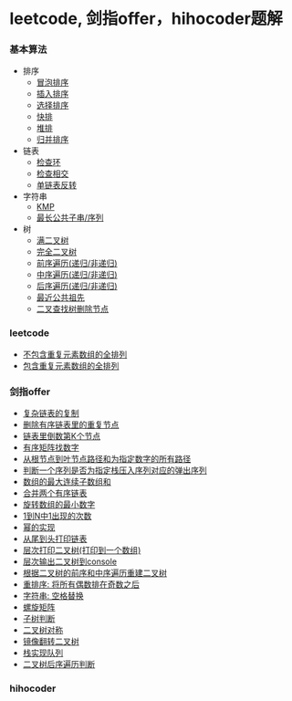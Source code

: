 # leetcode, 剑指offer，hihocoder题解

### 基本算法
- 排序
  * [冒泡排序](https://github.com/fengzhongliusu/algorithm/blob/master/collections/sort/Bubble.java)
  * [插入排序](https://github.com/fengzhongliusu/algorithm/blob/master/collections/sort/Insertion.java)
  * [选择排序](https://github.com/fengzhongliusu/algorithm/blob/master/collections/sort/Selection.java)
  * [快排](https://github.com/fengzhongliusu/algorithm/blob/master/collections/sort/Quick.java)
  * [堆排](https://github.com/fengzhongliusu/algorithm/blob/master/collections/sort/Heap.java)
  * [归并排序](https://github.com/fengzhongliusu/algorithm/blob/master/collections/sort/Merge.java)
- 链表
  * [检查环]()
  * [检查相交](https://github.com/fengzhongliusu/algorithm/blob/master/collections/linkedList/CheckJoin.java)
  * [单链表反转](https://github.com/fengzhongliusu/algorithm/blob/master/collections/linkedList/Reverse.java)
- 字符串
  * [KMP](https://github.com/fengzhongliusu/algorithm/blob/master/collections/string/KMP.java)
  * [最长公共子串/序列](https://github.com/fengzhongliusu/algorithm/blob/master/collections/string/LCS.java)
- 树
  * [满二叉树](https://github.com/fengzhongliusu/algorithm/blob/master/collections/tree/FullTree.java)
  * [完全二叉树](https://github.com/fengzhongliusu/algorithm/blob/master/collections/tree/CompleteTree.java)
  * [前序遍历(递归/非递归)](https://github.com/fengzhongliusu/algorithm/blob/master/collections/tree/PreOrder.java)
  * [中序遍历(递归/非递归)](https://github.com/fengzhongliusu/algorithm/blob/master/collections/tree/InOrder.java)
  * [后序遍历(递归/非递归)](https://github.com/fengzhongliusu/algorithm/blob/master/collections/tree/PostOrder.java)
  * [最近公共祖先](https://github.com/fengzhongliusu/algorithm/blob/master/collections/tree/LCA.java)
  * [二叉查找树删除节点](https://github.com/fengzhongliusu/algorithm/blob/master/collections/tree/DeleteNode.java)

### leetcode 
- [不包含重复元素数组的全排列](https://github.com/fengzhongliusu/algorithm/blob/master/leetcode/Permutation.java)
- [包含重复元素数组的全排列](https://github.com/fengzhongliusu/algorithm/blob/master/sword/Permutation.java)

### 剑指offer
- [复杂链表的复制](https://github.com/fengzhongliusu/algorithm/blob/master/sword/CopyLinkNodes.java)
- [删除有序链表里的重复节点](https://github.com/fengzhongliusu/algorithm/blob/master/sword/DeleteDup.java)
- [链表里倒数第K个节点](https://github.com/fengzhongliusu/algorithm/blob/master/sword/FindKthEnd.java)
- [有序矩阵找数字](https://github.com/fengzhongliusu/algorithm/blob/master/sword/FindNumINMatrix.java)
- [从根节点到叶节点路径和为指定数字的所有路径](https://github.com/fengzhongliusu/algorithm/blob/master/sword/VeriPostSeq.java)
- [判断一个序列是否为指定栈压入序列对应的弹出序列](https://github.com/fengzhongliusu/algorithm/blob/master/sword/IsPopOrder.java)
- [数组的最大连续子数组和](https://github.com/fengzhongliusu/algorithm/blob/master/sword/MaxSubArr.java)
- [合并两个有序链表](https://github.com/fengzhongliusu/algorithm/blob/master/sword/MergeLinkList.java)
- [旋转数组的最小数字](https://github.com/fengzhongliusu/algorithm/blob/master/sword/MinNumInRotateArray.java)
- [1到N中1出现的次数](https://github.com/fengzhongliusu/algorithm/blob/master/sword/NumberOfOneN.java)
- [幂的实现](https://github.com/fengzhongliusu/algorithm/blob/master/sword/Power.java)
- [从尾到头打印链表](https://github.com/fengzhongliusu/algorithm/blob/master/sword/PrintListTailToHead.java)
- [层次打印二叉树(打印到一个数组)](https://github.com/fengzhongliusu/algorithm/blob/master/sword/PrintTreeUpDown.java)
- [层次输出二叉树到console](https://github.com/fengzhongliusu/algorithm/blob/master/collections/tree/TreeLevelTraverse.java)
- [根据二叉树的前序和中序遍历重建二叉树](https://github.com/fengzhongliusu/algorithm/blob/master/sword/RebuildBST.java)
- [重排序: 将所有偶数排在奇数之后](https://github.com/fengzhongliusu/algorithm/blob/master/sword/ReOrderArray.java)
- [字符串: 空格替换](https://github.com/fengzhongliusu/algorithm/blob/master/sword/ReplaceSpace.java)
- [螺旋矩阵](https://github.com/fengzhongliusu/algorithm/blob/master/sword/SpiralMatrix.java)
- [子树判断](https://github.com/fengzhongliusu/algorithm/blob/master/sword/SubTree.java)
- [二叉树对称](https://github.com/fengzhongliusu/algorithm/blob/master/sword/SymTree.java)
- [镜像翻转二叉树](https://github.com/fengzhongliusu/algorithm/blob/master/sword/TreeMirror.java)
- [栈实现队列](https://github.com/fengzhongliusu/algorithm/blob/master/sword/TwoStackQueue.java)
- [二叉树后序遍历判断](https://github.com/fengzhongliusu/algorithm/blob/master/sword/findSumPath.java)


### hihocoder 
